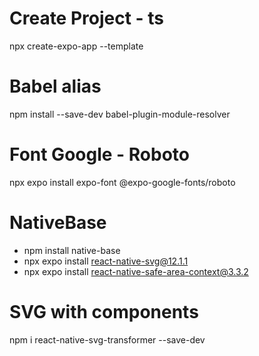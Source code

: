 # Create Project - ts
npx create-expo-app --template

# Babel alias
npm install --save-dev babel-plugin-module-resolver

# Font Google - Roboto
npx expo install expo-font @expo-google-fonts/roboto

# NativeBase
- npm install native-base
- npx expo install react-native-svg@12.1.1
- npx expo install react-native-safe-area-context@3.3.2

# SVG with components
npm i react-native-svg-transformer --save-dev